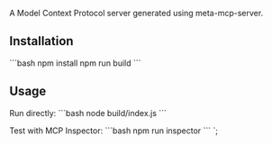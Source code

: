  A Model Context Protocol server generated using meta-mcp-server.
  
  ## Installation
  
  \`\`\`bash
  npm install
  npm run build
  \`\`\`
  
  ## Usage
  
  Run directly:
  \`\`\`bash
  node build/index.js
  \`\`\`
  
  Test with MCP Inspector:
  \`\`\`bash
  npm run inspector
  \`\`\`
  `;